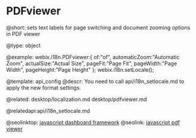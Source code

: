PDFviewer
=============

@short:
	sets text labels for page switching and document zooming options in PDF viewer

@type: object

@example:
webix.i18n.PDFviewer:{
	of:"of",
	automaticZoom:"Automatic Zoom",
	actualSize:"Actual Size",
	pageFit:"Page Fit",
	pageWidth:"Page Width",
	pageHeight:"Page Height"
};
webix.i18n.setLocale();

@template:	api_config
@descr:
You need to call api/i18n_setlocale.md to apply the new format settings.

@related:
desktop/localization.md
desktop/pdfviewer.md

@relatedapi:api/i18n_setlocale.md


@seolinktop: [javascript dashboard framework](https://webix.com)
@seolink: [javascript pdf viewer](https://webix.com/widget/html5_pdf_viewer/)